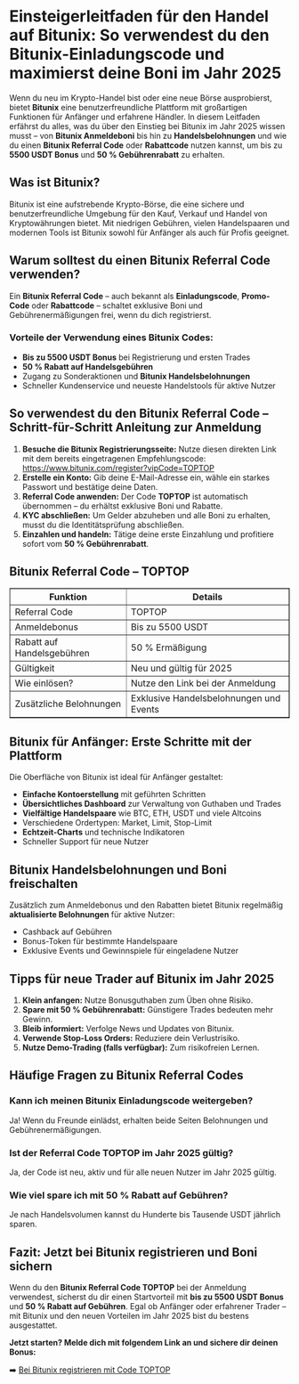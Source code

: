 <h1>Einsteigerleitfaden für den Handel auf Bitunix: So verwendest du den Bitunix-Einladungscode und maximierst deine Boni im Jahr 2025</h1>
<p>Wenn du neu im Krypto-Handel bist oder eine neue Börse ausprobierst, bietet <strong>Bitunix</strong> eine benutzerfreundliche Plattform mit großartigen Funktionen für Anfänger und erfahrene Händler. In diesem Leitfaden erfährst du alles, was du über den Einstieg bei Bitunix im Jahr 2025 wissen musst – von <strong>Bitunix Anmeldeboni</strong> bis hin zu <strong>Handelsbelohnungen</strong> und wie du einen <strong>Bitunix Referral Code</strong> oder <strong>Rabattcode</strong> nutzen kannst, um bis zu <strong>5500 USDT Bonus</strong> und <strong>50 % Gebührenrabatt</strong> zu erhalten.</p>

<h2>Was ist Bitunix?</h2>
<p>Bitunix ist eine aufstrebende Krypto-Börse, die eine sichere und benutzerfreundliche Umgebung für den Kauf, Verkauf und Handel von Kryptowährungen bietet. Mit niedrigen Gebühren, vielen Handelspaaren und modernen Tools ist Bitunix sowohl für Anfänger als auch für Profis geeignet.</p>

<h2>Warum solltest du einen Bitunix Referral Code verwenden?</h2>
<p>Ein <strong>Bitunix Referral Code</strong> – auch bekannt als <strong>Einladungscode</strong>, <strong>Promo-Code</strong> oder <strong>Rabattcode</strong> – schaltet exklusive Boni und Gebührenermäßigungen frei, wenn du dich registrierst.</p>

<h3>Vorteile der Verwendung eines Bitunix Codes:</h3>
<ul>
<li><strong>Bis zu 5500 USDT Bonus</strong> bei Registrierung und ersten Trades</li>
<li><strong>50 % Rabatt auf Handelsgebühren</strong></li>
<li>Zugang zu Sonderaktionen und <strong>Bitunix Handelsbelohnungen</strong></li>
<li>Schneller Kundenservice und neueste Handelstools für aktive Nutzer</li>
</ul>

<h2>So verwendest du den Bitunix Referral Code – Schritt-für-Schritt Anleitung zur Anmeldung</h2>
<ol>
<li><strong>Besuche die Bitunix Registrierungsseite:</strong> Nutze diesen direkten Link mit dem bereits eingetragenen Empfehlungscode:<br />
<a href="https://www.bitunix.com/register?vipCode=TOPTOP" target="_blank" rel="noopener">https://www.bitunix.com/register?vipCode=TOPTOP</a></li>
<li><strong>Erstelle ein Konto:</strong> Gib deine E-Mail-Adresse ein, wähle ein starkes Passwort und bestätige deine Daten.</li>
<li><strong>Referral Code anwenden:</strong> Der Code <strong>TOPTOP</strong> ist automatisch übernommen – du erhältst exklusive Boni und Rabatte.</li>
<li><strong>KYC abschließen:</strong> Um Gelder abzuheben und alle Boni zu erhalten, musst du die Identitätsprüfung abschließen.</li>
<li><strong>Einzahlen und handeln:</strong> Tätige deine erste Einzahlung und profitiere sofort vom <strong>50 % Gebührenrabatt</strong>.</li>
</ol>

<h2>Bitunix Referral Code – TOPTOP</h2>
<table border="1" cellpadding="5" cellspacing="0">
<tr>
<th>Funktion</th>
<th>Details</th>
</tr>
<tr>
<td>Referral Code</td>
<td>TOPTOP</td>
</tr>
<tr>
<td>Anmeldebonus</td>
<td>Bis zu 5500 USDT</td>
</tr>
<tr>
<td>Rabatt auf Handelsgebühren</td>
<td>50 % Ermäßigung</td>
</tr>
<tr>
<td>Gültigkeit</td>
<td>Neu und gültig für 2025</td>
</tr>
<tr>
<td>Wie einlösen?</td>
<td>Nutze den Link bei der Anmeldung</td>
</tr>
<tr>
<td>Zusätzliche Belohnungen</td>
<td>Exklusive Handelsbelohnungen und Events</td>
</tr>
</table>

<h2>Bitunix für Anfänger: Erste Schritte mit der Plattform</h2>
<p>Die Oberfläche von Bitunix ist ideal für Anfänger gestaltet:</p>
<ul>
<li><strong>Einfache Kontoerstellung</strong> mit geführten Schritten</li>
<li><strong>Übersichtliches Dashboard</strong> zur Verwaltung von Guthaben und Trades</li>
<li><strong>Vielfältige Handelspaare</strong> wie BTC, ETH, USDT und viele Altcoins</li>
<li>Verschiedene Ordertypen: Market, Limit, Stop-Limit</li>
<li><strong>Echtzeit-Charts</strong> und technische Indikatoren</li>
<li>Schneller Support für neue Nutzer</li>
</ul>

<h2>Bitunix Handelsbelohnungen und Boni freischalten</h2>
<p>Zusätzlich zum Anmeldebonus und den Rabatten bietet Bitunix regelmäßig <strong>aktualisierte Belohnungen</strong> für aktive Nutzer:</p>
<ul>
<li>Cashback auf Gebühren</li>
<li>Bonus-Token für bestimmte Handelspaare</li>
<li>Exklusive Events und Gewinnspiele für eingeladene Nutzer</li>
</ul>

<h2>Tipps für neue Trader auf Bitunix im Jahr 2025</h2>
<ol>
<li><strong>Klein anfangen:</strong> Nutze Bonusguthaben zum Üben ohne Risiko.</li>
<li><strong>Spare mit 50 % Gebührenrabatt:</strong> Günstigere Trades bedeuten mehr Gewinn.</li>
<li><strong>Bleib informiert:</strong> Verfolge News und Updates von Bitunix.</li>
<li><strong>Verwende Stop-Loss Orders:</strong> Reduziere dein Verlustrisiko.</li>
<li><strong>Nutze Demo-Trading (falls verfügbar):</strong> Zum risikofreien Lernen.</li>
</ol>

<h2>Häufige Fragen zu Bitunix Referral Codes</h2>
<h3>Kann ich meinen Bitunix Einladungscode weitergeben?</h3>
<p>Ja! Wenn du Freunde einlädst, erhalten beide Seiten Belohnungen und Gebührenermäßigungen.</p>

<h3>Ist der Referral Code TOPTOP im Jahr 2025 gültig?</h3>
<p>Ja, der Code ist neu, aktiv und für alle neuen Nutzer im Jahr 2025 gültig.</p>

<h3>Wie viel spare ich mit 50 % Rabatt auf Gebühren?</h3>
<p>Je nach Handelsvolumen kannst du Hunderte bis Tausende USDT jährlich sparen.</p>

<h2>Fazit: Jetzt bei Bitunix registrieren und Boni sichern</h2>
<p>Wenn du den <strong>Bitunix Referral Code TOPTOP</strong> bei der Anmeldung verwendest, sicherst du dir einen Startvorteil mit <strong>bis zu 5500 USDT Bonus</strong> und <strong>50 % Rabatt auf Gebühren</strong>. Egal ob Anfänger oder erfahrener Trader – mit Bitunix und den neuen Vorteilen im Jahr 2025 bist du bestens ausgestattet.</p>

<p><strong>Jetzt starten? Melde dich mit folgendem Link an und sichere dir deinen Bonus:</strong></p>
<p>➡️ <a href="https://www.bitunix.com/register?vipCode=TOPTOP" target="_blank" rel="noopener">Bei Bitunix registrieren mit Code TOPTOP</a></p>
</body>
</html>
